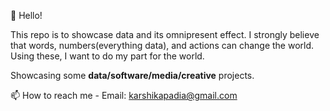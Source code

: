 👋 Hello!

This repo is to showcase data and its omnipresent effect.
I strongly believe that words, numbers(everything data), and actions can change the world. Using these, I want to do my part for the world.

Showcasing some **data/software/media/creative** projects.

📫 How to reach me - Email: karshikapadia@gmail.com

<!---
the-kintsukuroi/the-kintsukuroi is a ✨ special ✨ repository because its `README.md` (this file) appears on your GitHub profile.
You can click the Preview link to take a look at your changes.
--->
